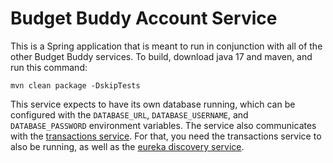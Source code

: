
Budget Buddy Account Service
============================

This is a Spring application that is meant to run in conjunction with all of the other Budget Buddy services. To build, download java 17 and maven, and run this command:

    mvn clean package -DskipTests

This service expects to have its own database running, which can be configured with the `DATABASE_URL`, `DATABASE_USERNAME`, and `DATABASE_PASSWORD` environment variables. The service also communicates with the [transactions service](https://github.com/My-Budget-Buddy/Budget-Buddy-TransactionService). For that, you need the transactions service to also be running, as well as the [eureka discovery service](https://github.com/My-Budget-Buddy/Budget-Buddy-DiscoveryService).